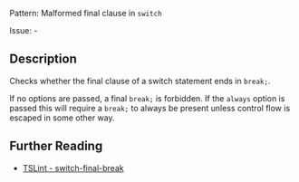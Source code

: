 Pattern: Malformed final clause in `switch`

Issue: -

## Description

Checks whether the final clause of a switch statement ends in `break;`.

If no options are passed, a final `break;` is forbidden. If the `always` option is passed this will require a `break;` to always be present unless control flow is escaped in some other way.

## Further Reading

* [TSLint - switch-final-break](https://palantir.github.io/tslint/rules/switch-final-break)